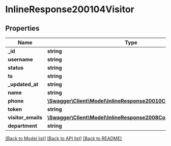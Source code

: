 # InlineResponse200104Visitor

## Properties
Name | Type | Description | Notes
------------ | ------------- | ------------- | -------------
**_id** | **string** |  | [optional] 
**username** | **string** |  | [optional] 
**status** | **string** |  | [optional] 
**ts** | **string** |  | [optional] 
**_updated_at** | **string** |  | [optional] 
**name** | **string** |  | [optional] 
**phone** | [**\Swagger\Client\Model\InlineResponse20010ContactPhones[]**](InlineResponse20010ContactPhones.md) |  | [optional] 
**token** | **string** |  | [optional] 
**visitor_emails** | [**\Swagger\Client\Model\InlineResponse2008ContactVisitorEmails[]**](InlineResponse2008ContactVisitorEmails.md) |  | [optional] 
**department** | **string** |  | [optional] 

[[Back to Model list]](../../README.md#documentation-for-models) [[Back to API list]](../../README.md#documentation-for-api-endpoints) [[Back to README]](../../README.md)

